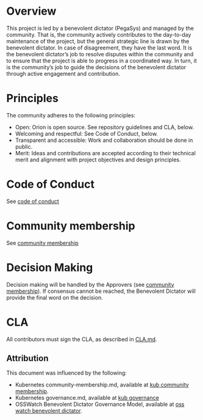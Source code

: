 # Overview
This project is led by a benevolent dictator (PegaSys) and managed by the community. That is, the community actively contributes to the day-to-day maintenance of the project, but the general strategic line is drawn by the benevolent dictator. In case of disagreement, they have the last word. It is the benevolent dictator’s job to resolve disputes within the community and to ensure that the project is able to progress in a coordinated way. In turn, it is the community’s job to guide the decisions of the benevolent dictator through active engagement and contribution.

# Principles

The community adheres to the following principles:
* Open: Orion is open source. See repository guidelines and CLA, below.
* Welcoming and respectful: See Code of Conduct, below.
* Transparent and accessible: Work and collaboration should be done in public. 
* Merit: Ideas and contributions are accepted according to their technical merit and alignment with project objectives and design principles.

# Code of Conduct
See [code of conduct]

# Community membership

See [community membership]

# Decision Making
Decision making will be handled by the Approvers (see [community membership]).  If consensus cannot be reached, the Benevolent Dictator will provide the final word on the decision.


# CLA

All contributors must sign the CLA, as described in [CLA.md].
## Attribution

This document was influenced by the following:
- Kubernetes community-membership.md, available at [kub community membership].
- Kubernetes governance.md, available at [kub governance]  
- OSSWatch Benevolent Dictator Governance Model, available at [oss watch benevolent dictator].  

[CLA.md]: /CLA.md
[community membership]: /docs/community/community-membership.md 
[code of conduct]: /CODE-OF-CONDUCT.md
[oss watch benevolent dictator]: http://oss-watch.ac.uk/resources/benevolentdictatorgovernancemodel
[kub community membership]: https://raw.githubusercontent.com/kubernetes/community/master/community-membership.md
[kub governance]:https://github.com/kubernetes/community/blob/master/governance.md